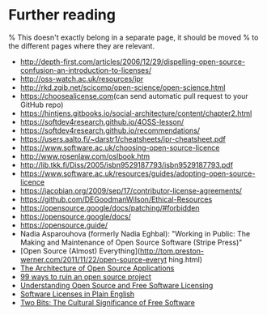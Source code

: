 # Further reading

% This doesn't exactly belong in a separate page, it should be moved
% to the different pages where they are relevant.

- <http://depth-first.com/articles/2006/12/29/dispelling-open-source-confusion-an-introduction-to-licenses/>
- <http://oss-watch.ac.uk/resources/ipr>
- <http://rkd.zgib.net/scicomp/open-science/open-science.html>
- <https://choosealicense.com>(can send automatic pull request to your GitHub repo)
- <https://hintjens.gitbooks.io/social-architecture/content/chapter2.html>
- <https://softdev4research.github.io/4OSS-lesson/>
- <https://softdev4research.github.io/recommendations/>
- <https://users.aalto.fi/~darstr1/cheatsheets/ipr-cheatsheet.pdf>
- <https://www.software.ac.uk/choosing-open-source-licence>
- <http://www.rosenlaw.com/oslbook.htm>
- <http://lib.tkk.fi/Diss/2005/isbn9529187793/isbn9529187793.pdf>
- <https://www.software.ac.uk/resources/guides/adopting-open-source-licence>
- <https://jacobian.org/2009/sep/17/contributor-license-agreements/>
- <https://github.com/DEGoodmanWilson/Ethical-Resources>
- <https://opensource.google/docs/patching/#forbidden>
- <https://opensource.google/docs/>
- <https://opensource.guide/>
- Nadia Asparouhova (formerly Nadia Eghbal): "Working in Public: The Making and Maintenance of Open Source Software (Stripe Press)"
- [Open Source (Almost) Everything](http://tom.preston-werner.com/2011/11/22/open-source-everyt
hing.html)
- [The Architecture of Open Source Applications](http://aosabook.org)
- [99 ways to ruin an open source project](http://opensoul.org/99ways/)
- [Understanding Open Source and Free Software Licensing](http://www.oreilly.com/openbook/osfreesoft/)
- [Software Licenses in Plain English](https://tldrlegal.com)
- [Two Bits: The Cultural Significance of Free Software](https://twobits.net/)
